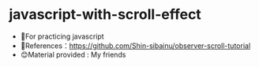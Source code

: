 # javascript-with-scroll-effect

- 📓For practicing javascript
- 🌸References：https://github.com/Shin-sibainu/observer-scroll-tutorial
- 😊Material provided : My friends
